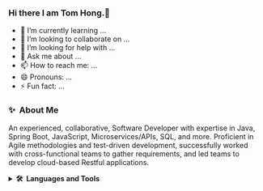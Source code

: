 ### Hi there I am Tom Hong.👋

<!--
**TomYYHong/TomYYHong** is a ✨ _special_ ✨ repository because its `README.md` (this file) appears on your GitHub profile.

Here are some ideas to get you started:
-->
<!-- - 🔭 I’m currently working on building a react project with Node.js -->
- 🌱 I’m currently learning ...
- 👯 I’m looking to collaborate on ...
- 🤔 I’m looking for help with ...
- 💬 Ask me about ...
- 📫 How to reach me: ...
- 😄 Pronouns: ...
- ⚡ Fun fact: ...
  


### ✨&nbsp; About Me
An experienced, collaborative, Software Developer with expertise in Java, Spring Boot, JavaScript, Microservices/APIs, SQL, and more. Proficient in Agile methodologies and test-driven development, successfully worked with cross-functional teams to gather requirements, and led teams to develop cloud-based Restful applications.

<details>
  <summary><b>🛠️&nbsp;&nbsp;Languages&nbsp;and&nbsp;Tools</b></summary>
  <br/>
  <p align="left"><img src="https://github.com/TomYYHong/TomYYHong/assets/56811243/9f104c74-a59c-4f4e-bd5c-76422cd837b2" alt="spring-boot" width="60" height="40"/> 
  <img src="https://github.com/TomYYHong/TomYYHong/assets/56811243/e7fb47da-2430-47a1-8c3b-fd539bc348cc)" alt="java" width="40" height="40"/> 

![pngaaa com-2459552](https://github.com/TomYYHong/TomYYHong/assets/56811243/9f104c74-a59c-4f4e-bd5c-76422cd837b2)

</details>



